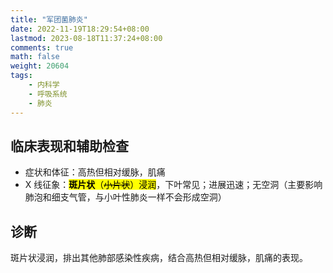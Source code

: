 ```yaml
---
title: "军团菌肺炎"
date: 2022-11-19T18:29:54+08:00
lastmod: 2023-08-18T11:37:24+08:00
comments: true
math: false
weight: 20604
tags:
    - 内科学
    - 呼吸系统
    - 肺炎
---
```


## 临床表现和辅助检查

- 症状和体征：高热但相对缓脉，肌痛
- X 线征象：<mark>**斑片状**（~~小片状~~）浸润</mark>，下叶常见；进展迅速；无空洞（主要影响肺泡和细支气管，与小叶性肺炎一样不会形成空洞）

## 诊断

斑片状浸润，排出其他肺部感染性疾病，结合高热但相对缓脉，肌痛的表现。

